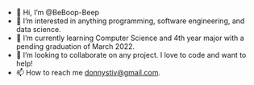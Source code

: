 - 👋 Hi, I’m @BeBoop-Beep
- 👀 I’m interested in anything programming, software engineering, and data science.
- 🌱 I’m currently learning Computer Science and 4th year major with a pending graduation of March 2022.
- 💞️ I’m looking to collaborate on any project. I love to code and want to help!
- 📫 How to reach me donnystiv@gmail.com.

<!---
BeBoop-Beep/BeBoop-Beep is a ✨ special ✨ repository because its `README.md` (this file) appears on your GitHub profile.
You can click the Preview link to take a look at your changes.
--->
